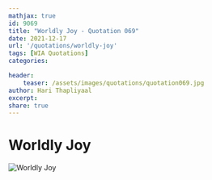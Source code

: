 ```yaml
---
mathjax: true
id: 9069
title: "Worldly Joy - Quotation 069"
date: 2021-12-17
url: '/quotations/worldly-joy'
tags: [WIA Quotations] 
categories: 

header:
    teaser: /assets/images/quotations/quotation069.jpg
author: Hari Thapliyaal 
excerpt:
share: true 
---
```


# Worldly Joy

![Worldly Joy](/assets/images/quotations/quotation069.jpg)
